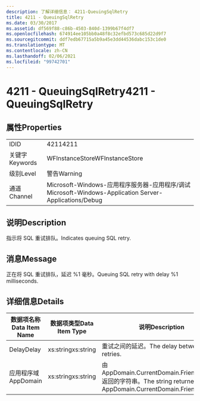 ```yaml
---
description: 了解详细信息： 4211-QueuingSqlRetry
title: 4211 - QueuingSqlRetry
ms.date: 03/30/2017
ms.assetid: df569f88-c86b-4503-840d-1399b67f4df7
ms.openlocfilehash: 674914ee105bb0a48f8c32efbd573c685d22d9f7
ms.sourcegitcommit: ddf7edb67715a5b9a45e3dd44536dabc153c1de0
ms.translationtype: MT
ms.contentlocale: zh-CN
ms.lasthandoff: 02/06/2021
ms.locfileid: "99742701"
---
```

# <a name="4211---queuingsqlretry"></a><span data-ttu-id="0373a-103">4211 - QueuingSqlRetry</span><span class="sxs-lookup"><span data-stu-id="0373a-103">4211 - QueuingSqlRetry</span></span>

## <a name="properties"></a><span data-ttu-id="0373a-104">属性</span><span class="sxs-lookup"><span data-stu-id="0373a-104">Properties</span></span>  
  
|||  
|-|-|  
|<span data-ttu-id="0373a-105">ID</span><span class="sxs-lookup"><span data-stu-id="0373a-105">ID</span></span>|<span data-ttu-id="0373a-106">4211</span><span class="sxs-lookup"><span data-stu-id="0373a-106">4211</span></span>|  
|<span data-ttu-id="0373a-107">关键字</span><span class="sxs-lookup"><span data-stu-id="0373a-107">Keywords</span></span>|<span data-ttu-id="0373a-108">WFInstanceStore</span><span class="sxs-lookup"><span data-stu-id="0373a-108">WFInstanceStore</span></span>|  
|<span data-ttu-id="0373a-109">级别</span><span class="sxs-lookup"><span data-stu-id="0373a-109">Level</span></span>|<span data-ttu-id="0373a-110">警告</span><span class="sxs-lookup"><span data-stu-id="0373a-110">Warning</span></span>|  
|<span data-ttu-id="0373a-111">通道</span><span class="sxs-lookup"><span data-stu-id="0373a-111">Channel</span></span>|<span data-ttu-id="0373a-112">Microsoft-Windows-应用程序服务器-应用程序/调试</span><span class="sxs-lookup"><span data-stu-id="0373a-112">Microsoft-Windows-Application Server-Applications/Debug</span></span>|  
  
## <a name="description"></a><span data-ttu-id="0373a-113">说明</span><span class="sxs-lookup"><span data-stu-id="0373a-113">Description</span></span>  

 <span data-ttu-id="0373a-114">指示将 SQL 重试排队。</span><span class="sxs-lookup"><span data-stu-id="0373a-114">Indicates queuing SQL retry.</span></span>  
  
## <a name="message"></a><span data-ttu-id="0373a-115">消息</span><span class="sxs-lookup"><span data-stu-id="0373a-115">Message</span></span>  

 <span data-ttu-id="0373a-116">正在将 SQL 重试排队，延迟 %1 毫秒。</span><span class="sxs-lookup"><span data-stu-id="0373a-116">Queuing SQL retry with delay %1 milliseconds.</span></span>  
  
## <a name="details"></a><span data-ttu-id="0373a-117">详细信息</span><span class="sxs-lookup"><span data-stu-id="0373a-117">Details</span></span>  
  
|<span data-ttu-id="0373a-118">数据项名称</span><span class="sxs-lookup"><span data-stu-id="0373a-118">Data Item Name</span></span>|<span data-ttu-id="0373a-119">数据项类型</span><span class="sxs-lookup"><span data-stu-id="0373a-119">Data Item Type</span></span>|<span data-ttu-id="0373a-120">说明</span><span class="sxs-lookup"><span data-stu-id="0373a-120">Description</span></span>|  
|--------------------|--------------------|-----------------|  
|<span data-ttu-id="0373a-121">Delay</span><span class="sxs-lookup"><span data-stu-id="0373a-121">Delay</span></span>|<span data-ttu-id="0373a-122">xs:string</span><span class="sxs-lookup"><span data-stu-id="0373a-122">xs:string</span></span>|<span data-ttu-id="0373a-123">重试之间的延迟。</span><span class="sxs-lookup"><span data-stu-id="0373a-123">The delay between retries.</span></span>|  
|<span data-ttu-id="0373a-124">应用程序域</span><span class="sxs-lookup"><span data-stu-id="0373a-124">AppDomain</span></span>|<span data-ttu-id="0373a-125">xs:string</span><span class="sxs-lookup"><span data-stu-id="0373a-125">xs:string</span></span>|<span data-ttu-id="0373a-126">由 AppDomain.CurrentDomain.FriendlyName 返回的字符串。</span><span class="sxs-lookup"><span data-stu-id="0373a-126">The string returned by AppDomain.CurrentDomain.FriendlyName.</span></span>|
